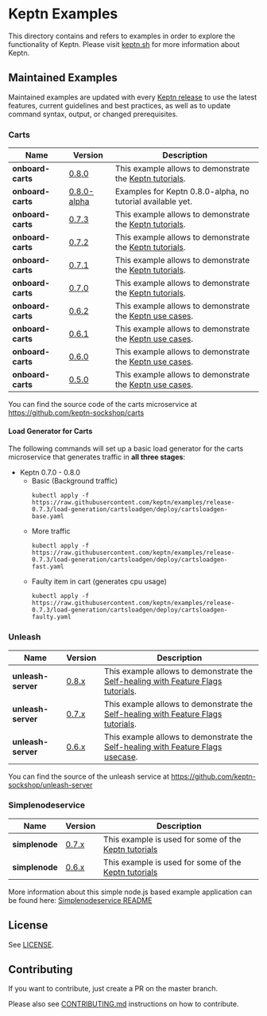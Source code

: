 # Keptn Examples

This directory contains and refers to examples in order to explore the functionality of Keptn. Please visit [keptn.sh](https://keptn.sh) for more information about Keptn.

## Maintained Examples

Maintained examples are updated with every [Keptn release](https://github.com/keptn/examples/releases) to use the latest features, current guidelines and best practices, as well as to update command syntax, output, or changed prerequisites.

<!-- See [Example Guidelines](guidelines.md) for a description of what goes in this directory, and what examples should contain. -->

### Carts

|Name | Version | Description | 
------------- | ------------- | ------------ |
| **onboard-carts** | [0.8.0](https://github.com/keptn/examples/tree/release-0.8.0) | This example allows to demonstrate the [Keptn tutorials](https://tutorials.keptn.sh). |
| **onboard-carts** | [0.8.0-alpha](https://github.com/keptn/examples/tree/release-0.8.0-alpha) | Examples for Keptn 0.8.0-alpha, no tutorial available yet. |
| **onboard-carts** | [0.7.3](https://github.com/keptn/examples/tree/release-0.7.3) | This example allows to demonstrate the [Keptn tutorials](https://tutorials.keptn.sh). |
| **onboard-carts** | [0.7.2](https://github.com/keptn/examples/tree/release-0.7.2) | This example allows to demonstrate the [Keptn tutorials](https://tutorials.keptn.sh). |
| **onboard-carts** | [0.7.1](https://github.com/keptn/examples/tree/release-0.7.1) | This example allows to demonstrate the [Keptn tutorials](https://tutorials.keptn.sh). |
| **onboard-carts** | [0.7.0](https://github.com/keptn/examples/tree/release-0.7.0) | This example allows to demonstrate the [Keptn tutorials](https://tutorials.keptn.sh). |
| **onboard-carts** | [0.6.2](https://github.com/keptn/examples/tree/release-0.6.2) | This example allows to demonstrate the [Keptn use cases](https://keptn.sh/docs/0.6.0/usecases/). |
| **onboard-carts** | [0.6.1](https://github.com/keptn/examples/tree/release-0.6.1) | This example allows to demonstrate the [Keptn use cases](https://keptn.sh/docs/0.6.0/usecases/). |
| **onboard-carts** | [0.6.0](https://github.com/keptn/examples/tree/release-0.6.0) | This example allows to demonstrate the [Keptn use cases](https://keptn.sh/docs/0.6.0/usecases/). |
| **onboard-carts** | [0.5.0](https://github.com/keptn/examples/tree/release-0.5.0) | This example allows to demonstrate the [Keptn use cases](https://keptn.sh/docs/0.5.0/usecases/). |

You can find the source code of the carts microservice at https://github.com/keptn-sockshop/carts

#### Load Generator for Carts

The following commands will set up a basic load generator for the carts microservice that generates traffic in **all three stages**:

* Keptn 0.7.0 - 0.8.0
  * Basic (Background traffic)
    ```console
    kubectl apply -f https://raw.githubusercontent.com/keptn/examples/release-0.7.3/load-generation/cartsloadgen/deploy/cartsloadgen-base.yaml
    ```
  * More traffic
    ```console
    kubectl apply -f https://raw.githubusercontent.com/keptn/examples/release-0.7.3/load-generation/cartsloadgen/deploy/cartsloadgen-fast.yaml
    ```
  * Faulty item in cart (generates cpu usage)
    ```console
    kubectl apply -f https://raw.githubusercontent.com/keptn/examples/release-0.7.3/load-generation/cartsloadgen/deploy/cartsloadgen-faulty.yaml
    ```

### Unleash

|Name | Version | Description | 
------------- | ------------- | ------------ |
| **unleash-server** | [0.8.x](https://github.com/keptn/examples/tree/release-0.8.0) | This example allows to demonstrate the [Self-healing with Feature Flags tutorials](https://tutorials.keptn.sh). |
| **unleash-server** | [0.7.x](https://github.com/keptn/examples/tree/release-0.7.3) | This example allows to demonstrate the [Self-healing with Feature Flags tutorials](https://tutorials.keptn.sh). |
| **unleash-server** | [0.6.x](https://github.com/keptn/examples/tree/release-0.6.2) | This example allows to demonstrate the [Self-healing with Feature Flags usecase](https://keptn.sh/docs/0.6.0/usecases/self-healing-with-keptn/dynatrace-unleash/). |

You can find the source of the unleash service at https://github.com/keptn-sockshop/unleash-server

### Simplenodeservice

|Name | Version | Description | 
------------- | ------------- | ------------ |
| **simplenode** |  [0.7.x](https://github.com/keptn/examples/tree/release-0.7.3) | This example is used for some of the [Keptn tutorials](https://tutorials.keptn.sh) |
| **simplenode** |  [0.6.x](https://github.com/keptn/examples/tree/release-0.6.2) | This example is used for some of the [Keptn tutorials](https://tutorials.keptn.sh) |

More information about this simple node.js based example application can be found here: [Simplenodeservice README](./simplenodeservice/README.md)

## License

See [LICENSE](LICENSE).

## Contributing

If you want to contribute, just create a PR on the master branch.

Please also see [CONTRIBUTING.md](CONTRIBUTING.md) instructions on how to contribute.
